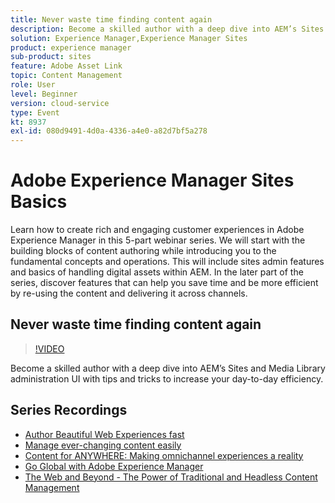 ```yaml
---
title: Never waste time finding content again
description: Become a skilled author with a deep dive into AEM’s Sites and Media Library administration UI with tips and tricks to increase your day-to-day efficiency
solution: Experience Manager,Experience Manager Sites
product: experience manager
sub-product: sites
feature: Adobe Asset Link
topic: Content Management
role: User
level: Beginner
version: cloud-service
type: Event
kt: 8937
exl-id: 080d9491-4d0a-4336-a4e0-a82d7bf5a278
---
```

# Adobe Experience Manager Sites Basics

Learn how to create rich and engaging customer experiences in Adobe Experience Manager in this 5-part webinar series. We will start with the building blocks of content authoring while introducing you to the fundamental concepts and operations. This will include sites admin features and basics of handling digital assets within AEM. In the later part of the series, discover features that can help you save time and be more efficient by re-using the content and delivering it across channels.

## Never waste time finding content again

>[!VIDEO](https://video.tv.adobe.com/v/336983/?quality=12&learn=on&hidetitle=true)

Become a skilled author with a deep dive into AEM’s Sites and Media Library administration UI with tips and tricks to increase your day-to-day efficiency.

## Series Recordings

* [Author Beautiful Web Experiences fast](authoring-fundamentals.md)
* [Manage ever-changing content easily](collaboration-tools.md)
* [Content for ANYWHERE: Making omnichannel experiences a reality](omnichannel-experiences.md)
* [Go Global with Adobe Experience Manager](multi-site-management-web-translation.md)
* [The Web and Beyond - The Power of Traditional and Headless Content Management](traditional-headless-content-management.md)
